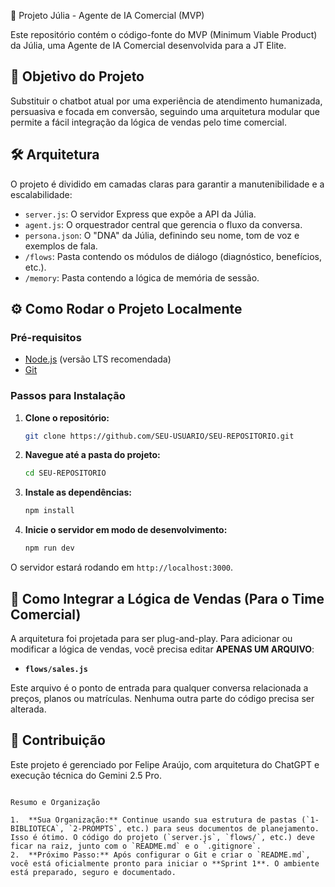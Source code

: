 🚀 Projeto Júlia - Agente de IA Comercial (MVP)

Este repositório contém o código-fonte do MVP (Minimum Viable Product) da Júlia, uma Agente de IA Comercial desenvolvida para a JT Elite.

## 🎯 Objetivo do Projeto

Substituir o chatbot atual por uma experiência de atendimento humanizada, persuasiva e focada em conversão, seguindo uma arquitetura modular que permite a fácil integração da lógica de vendas pelo time comercial.

## 🛠️ Arquitetura

O projeto é dividido em camadas claras para garantir a manutenibilidade e a escalabilidade:

-   `server.js`: O servidor Express que expõe a API da Júlia.
-   `agent.js`: O orquestrador central que gerencia o fluxo da conversa.
-   `persona.json`: O "DNA" da Júlia, definindo seu nome, tom de voz e exemplos de fala.
-   `/flows`: Pasta contendo os módulos de diálogo (diagnóstico, benefícios, etc.).
-   `/memory`: Pasta contendo a lógica de memória de sessão.

## ⚙️ Como Rodar o Projeto Localmente

### Pré-requisitos

-   [Node.js](https://nodejs.org/) (versão LTS recomendada)
-   [Git](https://git-scm.com/)

### Passos para Instalação

1.  **Clone o repositório:**
    ```bash
    git clone https://github.com/SEU-USUARIO/SEU-REPOSITORIO.git
    ```

2.  **Navegue até a pasta do projeto:**
    ```bash
    cd SEU-REPOSITORIO
    ```

3.  **Instale as dependências:**
    ```bash
    npm install
    ```

4.  **Inicie o servidor em modo de desenvolvimento:**
    ```bash
    npm run dev
    ```

O servidor estará rodando em `http://localhost:3000`.

## 🔌 Como Integrar a Lógica de Vendas (Para o Time Comercial)

A arquitetura foi projetada para ser plug-and-play. Para adicionar ou modificar a lógica de vendas, você precisa editar **APENAS UM ARQUIVO**:

-   **`flows/sales.js`**

Este arquivo é o ponto de entrada para qualquer conversa relacionada a preços, planos ou matrículas. Nenhuma outra parte do código precisa ser alterada.

## 🤝 Contribuição

Este projeto é gerenciado por Felipe Araújo, com arquitetura do ChatGPT e execução técnica do Gemini 2.5 Pro.
```

Resumo e Organização

1.  **Sua Organização:** Continue usando sua estrutura de pastas (`1-BIBLIOTECA`, `2-PROMPTS`, etc.) para seus documentos de planejamento. Isso é ótimo. O código do projeto (`server.js`, `flows/`, etc.) deve ficar na raiz, junto com o `README.md` e o `.gitignore`.
2.  **Próximo Passo:** Após configurar o Git e criar o `README.md`, você está oficialmente pronto para iniciar o **Sprint 1**. O ambiente está preparado, seguro e documentado.
